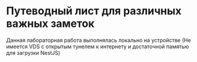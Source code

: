 # Путеводный лист для различных важных заметок
Данная лабораторная работа выполнялась локально на устройстве (Не имеется VDS с открытым тунелем к интернету и достаточной памятью для загрузки NestJS)
